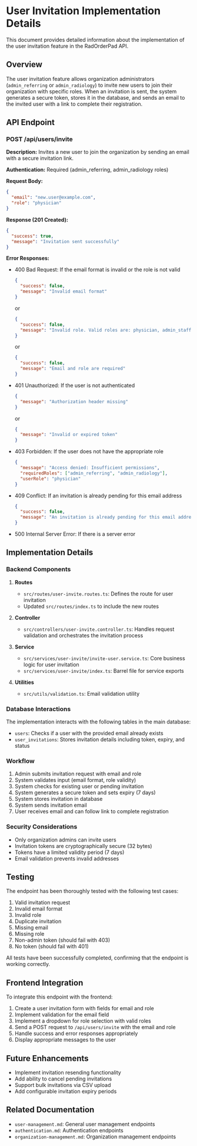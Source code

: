 # User Invitation Implementation Details

This document provides detailed information about the implementation of the user invitation feature in the RadOrderPad API.

## Overview

The user invitation feature allows organization administrators (`admin_referring` or `admin_radiology`) to invite new users to join their organization with specific roles. When an invitation is sent, the system generates a secure token, stores it in the database, and sends an email to the invited user with a link to complete their registration.

## API Endpoint

### POST /api/users/invite

**Description:** Invites a new user to join the organization by sending an email with a secure invitation link.

**Authentication:** Required (admin_referring, admin_radiology roles)

**Request Body:**
```json
{
  "email": "new.user@example.com",
  "role": "physician"
}
```

**Response (201 Created):**
```json
{
  "success": true,
  "message": "Invitation sent successfully"
}
```

**Error Responses:**
- 400 Bad Request: If the email format is invalid or the role is not valid
  ```json
  {
    "success": false,
    "message": "Invalid email format"
  }
  ```
  or
  ```json
  {
    "success": false,
    "message": "Invalid role. Valid roles are: physician, admin_staff, scheduler, radiologist"
  }
  ```
  or
  ```json
  {
    "success": false,
    "message": "Email and role are required"
  }
  ```

- 401 Unauthorized: If the user is not authenticated
  ```json
  {
    "message": "Authorization header missing"
  }
  ```
  or
  ```json
  {
    "message": "Invalid or expired token"
  }
  ```

- 403 Forbidden: If the user does not have the appropriate role
  ```json
  {
    "message": "Access denied: Insufficient permissions",
    "requiredRoles": ["admin_referring", "admin_radiology"],
    "userRole": "physician"
  }
  ```

- 409 Conflict: If an invitation is already pending for this email address
  ```json
  {
    "success": false,
    "message": "An invitation is already pending for this email address"
  }
  ```

- 500 Internal Server Error: If there is a server error

## Implementation Details

### Backend Components

1. **Routes**
   - `src/routes/user-invite.routes.ts`: Defines the route for user invitation
   - Updated `src/routes/index.ts` to include the new routes

2. **Controller**
   - `src/controllers/user-invite.controller.ts`: Handles request validation and orchestrates the invitation process

3. **Service**
   - `src/services/user-invite/invite-user.service.ts`: Core business logic for user invitation
   - `src/services/user-invite/index.ts`: Barrel file for service exports

4. **Utilities**
   - `src/utils/validation.ts`: Email validation utility

### Database Interactions

The implementation interacts with the following tables in the main database:

- `users`: Checks if a user with the provided email already exists
- `user_invitations`: Stores invitation details including token, expiry, and status

### Workflow

1. Admin submits invitation request with email and role
2. System validates input (email format, role validity)
3. System checks for existing user or pending invitation
4. System generates a secure token and sets expiry (7 days)
5. System stores invitation in database
6. System sends invitation email
7. User receives email and can follow link to complete registration

### Security Considerations

- Only organization admins can invite users
- Invitation tokens are cryptographically secure (32 bytes)
- Tokens have a limited validity period (7 days)
- Email validation prevents invalid addresses

## Testing

The endpoint has been thoroughly tested with the following test cases:

1. Valid invitation request
2. Invalid email format
3. Invalid role
4. Duplicate invitation
5. Missing email
6. Missing role
7. Non-admin token (should fail with 403)
8. No token (should fail with 401)

All tests have been successfully completed, confirming that the endpoint is working correctly.

## Frontend Integration

To integrate this endpoint with the frontend:

1. Create a user invitation form with fields for email and role
2. Implement validation for the email field
3. Implement a dropdown for role selection with valid roles
4. Send a POST request to `/api/users/invite` with the email and role
5. Handle success and error responses appropriately
6. Display appropriate messages to the user

## Future Enhancements

- Implement invitation resending functionality
- Add ability to cancel pending invitations
- Support bulk invitations via CSV upload
- Add configurable invitation expiry periods

## Related Documentation

- `user-management.md`: General user management endpoints
- `authentication.md`: Authentication endpoints
- `organization-management.md`: Organization management endpoints